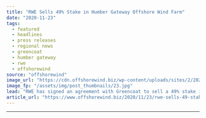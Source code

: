 ```yaml
---
title: "RWE Sells 49% Stake in Humber Gateway Offshore Wind Farm"
date: "2020-11-23"
tags: 
  - featured
  - headlines
  - press releases
  - regional news
  - greencoat
  - humber gateway
  - rwe
  - offshorewind
source: "offshorewind"
image_url: "https://cdn.offshorewind.biz/wp-content/uploads/sites/2/2020/11/23084528/RWE-Sells-49-Stake-in-Humber-Gateway-OWF.jpg"
image_fp: "/assets/img/post_thumbnails/23.jpg"
lead: "RWE has signed an agreement with Greencoat to sell a 49% stake in the"
article_url: "https://www.offshorewind.biz/2020/11/23/rwe-sells-49-stake-in-humber-gateway-offshore-wind-farm/"
---
```


---
